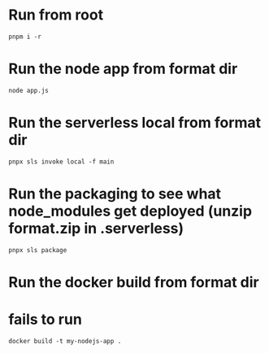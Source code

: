# Run from root

`pnpm i -r`

# Run the node app from format dir

`node app.js`

# Run the serverless local from format dir

`pnpx sls invoke local -f main`

# Run the packaging to see what node_modules get deployed (unzip format.zip in .serverless)

`pnpx sls package`

# Run the docker build from format dir

# fails to run

`docker build -t my-nodejs-app .`
